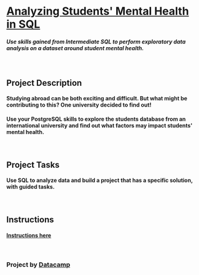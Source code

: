 # [Analyzing Students' Mental Health in SQL](https://app.datacamp.com/learn/projects/analyzing_students_mental_health/guided/SQL)

##### Use skills gained from Intermediate SQL to perform exploratory data analysis on a dataset around student mental health.

<br>

## Project Description

#### Studying abroad can be both exciting and difficult. But what might be contributing to this? One university decided to find out!

#### Use your PostgreSQL skills to explore the students database from an international university and find out what factors may impact students' mental health.

<br>

## Project Tasks

#### Use SQL to analyze data and build a project that has a specific solution, with guided tasks.

<br>

## Instructions

#### [Instructions here](Instructions.md)

<br>

### Project by [Datacamp](https://app.datacamp.com/)
